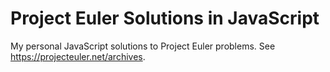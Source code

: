 # Project Euler Solutions in JavaScript
My personal JavaScript solutions to Project Euler problems. See https://projecteuler.net/archives.
